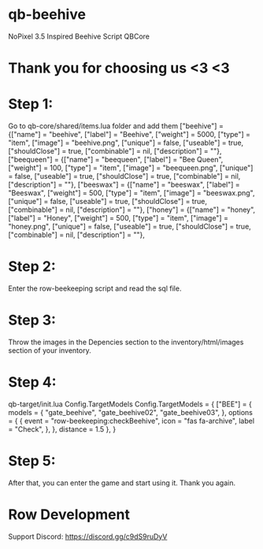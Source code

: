 # qb-beehive
NoPixel 3.5 Inspired Beehive Script QBCore

# Thank you for choosing us <3 <3

# Step 1:
Go to qb-core/shared/items.lua folder and add them
	["beehive"]                             = {["name"] = "beehive",                   ["label"] = "Beehive",                 ["weight"] = 5000,         ["type"] = "item",         ["image"] = "beehive.png",                     ["unique"] = false,     ["useable"] = true,     ["shouldClose"] = true,       ["combinable"] = nil,   ["description"] = ""},
    ["beequeen"]                             = {["name"] = "beequeen",                   ["label"] = "Bee Queen",                 ["weight"] = 100,         ["type"] = "item",         ["image"] = "beequeen.png",                 ["unique"] = false,     ["useable"] = true,     ["shouldClose"] = true,       ["combinable"] = nil,   ["description"] = ""},
    ["beeswax"]                             = {["name"] = "beeswax",                   ["label"] = "Beeswax",                 ["weight"] = 500,         ["type"] = "item",         ["image"] = "beeswax.png",                     ["unique"] = false,     ["useable"] = true,     ["shouldClose"] = true,       ["combinable"] = nil,   ["description"] = ""},
    ["honey"]                                 = {["name"] = "honey",                   ["label"] = "Honey",                         ["weight"] = 500,         ["type"] = "item",         ["image"] = "honey.png",                     ["unique"] = false,     ["useable"] = true,     ["shouldClose"] = true,       ["combinable"] = nil,   ["description"] = ""},

# Step 2:
Enter the row-beekeeping script and read the sql file.

# Step 3:
Throw the images in the Depencies section to the inventory/html/images section of your inventory.

# Step 4:
qb-target/init.lua Config.TargetModels
Config.TargetModels = { 
    ["BEE"] = { 
        models = { 
            "gate_beehive", 
            "gate_beehive02", 
            "gate_beehive03",
        }, 
        options = { 
            { 
                event = "row-beekeeping:checkBeehive", 
                icon = "fas fa-archive", 
                label = "Check", 
            }, 
        }, 
        distance = 1.5 
    }, 
}

# Step 5:
After that, you can enter the game and start using it. Thank you again.

# Row Development

Support
Discord: https://discord.gg/c9dS9ruDyV
